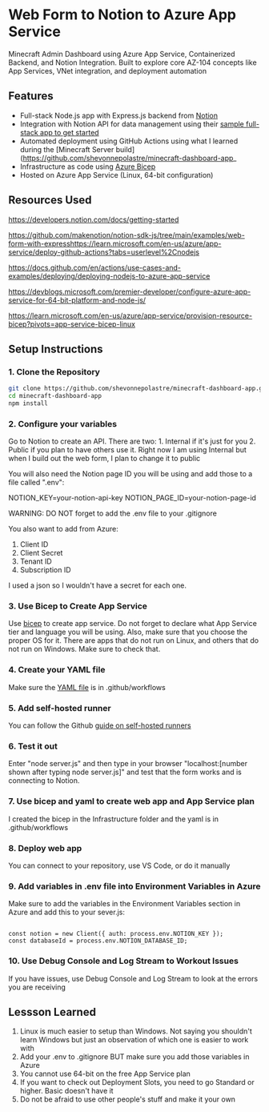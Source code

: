 # Web Form to Notion to Azure App Service 
Minecraft Admin Dashboard using Azure App Service, Containerized Backend, and Notion Integration. Built to explore core AZ-104 concepts like App Services, VNet integration, and deployment automation

## Features

- Full-stack Node.js app with Express.js backend from [Notion](https://developers.notion.com/docs/getting-started)
- Integration with Notion API for data management using their [sample full-stack app to get started](https://developers.notion.com/docs/getting-started)
- Automated deployment using GitHub Actions using what I learned during the [Minecraft Server build](https://github.com/shevonnepolastre/minecraft-dashboard-app_
- Infrastructure as code using [Azure Bicep](https://learn.microsoft.com/en-us/azure/app-service/provision-resource-bicep?pivots=app-service-bicep-linux)
- Hosted on Azure App Service (Linux, 64-bit configuration)

## Resources Used 

https://developers.notion.com/docs/getting-started

https://github.com/makenotion/notion-sdk-js/tree/main/examples/web-form-with-expresshttps://learn.microsoft.com/en-us/azure/app-service/deploy-github-actions?tabs=userlevel%2Cnodejs

https://docs.github.com/en/actions/use-cases-and-examples/deploying/deploying-nodejs-to-azure-app-service

https://devblogs.microsoft.com/premier-developer/configure-azure-app-service-for-64-bit-platform-and-node-js/

https://learn.microsoft.com/en-us/azure/app-service/provision-resource-bicep?pivots=app-service-bicep-linux


## Setup Instructions

### 1. Clone the Repository

```bash
git clone https://github.com/shevonnepolastre/minecraft-dashboard-app.git
cd minecraft-dashboard-app
npm install
```

### 2. Configure your variables 
Go to Notion to create an API.  There are two: 1. Internal if it's just for you 2. Public if you plan to have others use it.  Right now I am using Internal but when I build out the web form, I plan to change it to public 

You will also need the Notion page ID you will be using and add those to a file called ".env":

NOTION_KEY=your-notion-api-key
NOTION_PAGE_ID=your-notion-page-id

WARNING: DO NOT forget to add the .env file to your .gitignore 

You also want to add from Azure:

1. Client ID
2. Client Secret
3. Tenant ID
4. Subscription ID

I used a json so I wouldn't have a secret for each one.  

### 3. Use Bicep to Create App Service 

Use [bicep](https://github.com/shevonnepolastre/minecraft-dashboard-app/tree/main/infrastructure) to create app service. Do not forget to declare what App Service tier and language you will be using.  Also, make sure that you choose the proper OS for it.  There are apps that do not run on Linux, and others that do not run on Windows.  Make sure to check that.

### 4. Create your YAML file 
Make sure the [YAML file](https://github.com/shevonnepolastre/minecraft-dashboard-app/blob/main/.github/workflows/appservice.yml) is in .github/workflows 

### 5. Add self-hosted runner 
You can follow the Github [guide on self-hosted runners ](****https://docs.github.com/en/actions/hosting-your-own-runners/managing-self-hosted-runners/adding-self-hosted-runners)

### 6. Test it out

Enter "node server.js" and then type in your browser "localhost:[number shown after typing node server.js]" and test that the form works and is connecting to Notion.  

### 7. Use bicep and yaml to create web app and App Service plan 

I created the bicep in the Infrastructure folder and the yaml is in .github/workflows 

### 8.  Deploy web app

You can connect to your repository, use VS Code, or do it manually 

### 9. Add variables in .env file into Environment Variables in Azure

Make sure to add the variables in the Environment Variables section in Azure and add this to your sever.js:

```

const notion = new Client({ auth: process.env.NOTION_KEY });
const databaseId = process.env.NOTION_DATABASE_ID;

```

### 10. Use Debug Console and Log Stream to Workout Issues

If you have issues, use Debug Console and Log Stream to look at the errors you are receiving 


## Lessson Learned 

1. Linux is much easier to setup than Windows.  Not saying you shouldn't learn Windows but just an observation of which one is easier to work with
2. Add your .env to .gitignore BUT make sure you add those variables in Azure
3. You cannot use 64-bit on the free App Service plan
4. If you want to check out Deployment Slots, you need to go Standard or higher.  Basic doesn't have it
5. Do not be afraid to use other people's stuff and make it your own 
